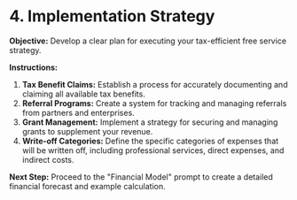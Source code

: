 
# 4. Implementation Strategy

**Objective:** Develop a clear plan for executing your tax-efficient free service strategy.

**Instructions:**

1.  **Tax Benefit Claims:** Establish a process for accurately documenting and claiming all available tax benefits.
2.  **Referral Programs:** Create a system for tracking and managing referrals from partners and enterprises.
3.  **Grant Management:** Implement a strategy for securing and managing grants to supplement your revenue.
4.  **Write-off Categories:** Define the specific categories of expenses that will be written off, including professional services, direct expenses, and indirect costs.

**Next Step:** Proceed to the "Financial Model" prompt to create a detailed financial forecast and example calculation.
